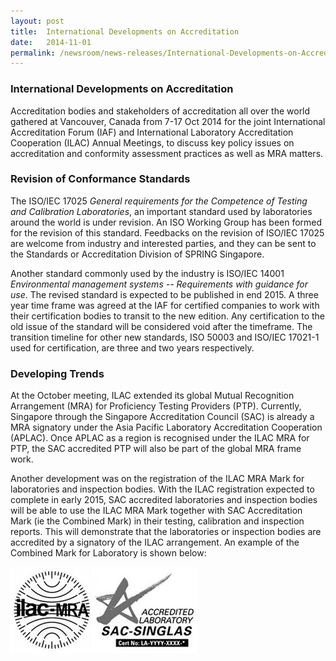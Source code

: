 ```yaml
---
layout: post
title:  International Developments on Accreditation
date:   2014-11-01
permalink: /newsroom/news-releases/International-Developments-on-Accreditation
---
```


### International Developments on Accreditation

Accreditation bodies and stakeholders of accreditation all over the world gathered at Vancouver, Canada from 7-17 Oct 2014 for the joint International Accreditation Forum (IAF) and International Laboratory Accreditation Cooperation (ILAC) Annual Meetings, to discuss key policy issues on accreditation and conformity assessment practices as well as MRA matters.

### Revision of Conformance Standards

The ISO/IEC 17025 *General requirements for the Competence of Testing and Calibration Laboratories*, an important standard used by laboratories around the world is under revision. An ISO Working Group has been formed for the revision of this standard.  Feedbacks on the revision of ISO/IEC 17025 are welcome from industry and interested parties, and they can be sent to the Standards or Accreditation Division of SPRING Singapore.  

Another standard commonly used by the industry is ISO/IEC 14001 *Environmental management systems -- Requirements with guidance for use*. The revised standard is expected to be published in end 2015. A three year time frame was agreed at the IAF for certified companies to work with their certification bodies to transit to the new edition. Any certification to the old issue of the standard will be considered void after the timeframe. The transition timeline for other new standards, ISO 50003 and ISO/IEC 17021-1 used for certification, are three and two years respectively.

### Developing Trends

At the October meeting, ILAC extended its global Mutual Recognition Arrangement (MRA) for Proficiency Testing Providers (PTP). Currently, Singapore through the Singapore Accreditation Council (SAC) is already a MRA signatory under the Asia Pacific Laboratory Accreditation Cooperation (APLAC). Once APLAC as a region is recognised under the ILAC MRA for PTP, the SAC accredited PTP will also be part of the global MRA frame work.

Another development was on the registration of the ILAC MRA Mark for laboratories and inspection bodies. With the ILAC registration expected to complete in early 2015, SAC accredited laboratories and inspection bodies will be able to use the ILAC MRA Mark together with SAC Accreditation Mark (ie the Combined Mark) in their testing, calibration and inspection reports. This will demonstrate that the laboratories or inspection bodies are accredited by a signatory of the ILAC arrangement. An example of the Combined Mark for Laboratory is shown below:

![ilac-sac-logo](/images/press-release/documents/ilac-sac-Logo.png)
